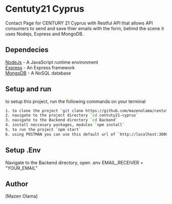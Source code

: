 # Centuty21 Cyprus
Contact Page for CENTURY 21 Cyprus with Restful API that allows API consumers to send and save thier emails with the form, behind the scene it uses Nodejs, Express and MongoDB.

## Dependecies
[NodeJs](https://nodejs.org/en/) - A JavaScript runtime environment\
[Express](https://expressjs.com/) - An Express framework\
[MongoDB](https://www.mongodb.com/) - A NoSQL database

## Setup and run
to setup this project, run the following commands on your terminal
```bash
1. to clone the project `git clone https://github.com/mazenolama/centuty21-cyprus.git`
2. navigate to the project directory `cd centuty21-cyprus`
3. navigate to the Backend directory `cd Backend`
4. install neccesary packages, modules `npm install`
5. to run the project `npm start`
6. using POSTMAN you can use this default url of `http://localhost:3000`
```
## Setup .Env
Navigate to the Backend directory, open .env
EMAIL_RECEIVER = "YOUR_EMAIL"

## Author
[Mazen Olama]

